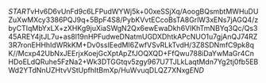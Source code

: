 $START$vHv6D6vUnFd9c6LFPudWYWj5k+00xeSSjXq/AoogBQsmbtMWHuDUZuXwMXcy3386PQJ9q+5BpF4S8/PybKVvtECcoBsTA8GrlW3xENs7jAGQ4/zbyCTIqMbYxLX+zXHKg9juXiaSWgN2Qx6ewEwaDkh6VlKhTmNBYq3Qc/Qs345AREY4jtJL7u+as8l19nHPFudweDNatmUGDXDhtkAPcNUO1u7gjAnQJ74RZ3R7ronEHHhIdWRkKM+Dv0ssIEedMI6ZwfVSvRLkTvdH/3Z8SDNmfC9pk8qK//Mcxp42UbNxJEErjxKoejGcXptApZfJOQXQD+FfQwu788iDaYwMaGr4CnHDoELdQRuhe5FzNa2+Wk3DTGGtqv5zgy967U7TJLkLaqtMdn7Yg2tj0fb5EBWd2YTdNnUZHtvVStUpfhItBmXp/HuWvuqDLQZ7XNxg$END$